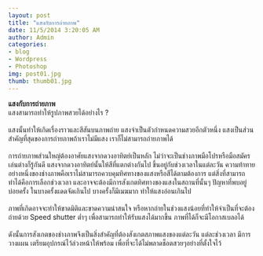 ```yaml
---
layout: post
title: "แสงกับการถ่ายภาพ"
date: 11/5/2014 3:20:05 AM 
author: Admin
categories: 
- blog 
- Wordpress
- Photoshop
img: post01.jpg
thumb: thumb01.jpg
---
```


<b>แสงกับการถ่ายภาพ</b> <br>
แสงสามารถทำให้รูปภาพสวยได้อย่างไร ? <br> <br>
แสงนั้นทำให้เกิดเรื่องราวและสีสันบนภาพถ่าย แสงจำเป็นตัวกำหนดความสวยอีกตัวหนึ่ง แสงเป็นส่วนสำคัญที่สุดของการถ่ายภาพถ้าเราไม่มีแสง เราก็ไม่สามารถถ่ายภาพได้ <br><br>
การถ่ายภาพส่วนใหญ่ต้องอาศัยแสงจากดวงอาทิตย์เป็นหลัก ไม่ว่าจะเป็นช่างภาพมือโปรหรือมือสมัครเล่นต่างก็รู้กันดี แสงจากดวงอาทิตย์นั้นให้สีที่แตกต่างกันไป ขึ้นอยู่กับช่วงเวลาในแต่ละวัน ความท้าทายอย่างหนึ่งของช่างภาพคือเราไม่สามารถควบคุมทิศทางของแสงหรือสีได้ตามต้องการ
แต่สิ่งที่สามารถทำได้คือการเลือกช่วงเวลา และอาจจะต้องมีการสังเกตทิศทางของแสงในสถานที่นั้นๆ ปัญหาที่พบอยู่บ่อยครั้ง ในบางครั้งแดดจัดเกินไป บางครั้งก็มีเมฆมาก ทำให้แสงอ่อนเกินไป <br> <br>
	ภาพที่เกิดอาจจะทำให้ขาดมิติและขาดความน่าสนใจ หรือหากถ่ายในช่วงแสงน้อยที่ทำให้จำเป็นที่จะต้องถ่ายด้วย Speed shutter ต่ำๆ เพื่อสามารถทำให้รับแสงได้มากขึ้น ภาพที่ได้ก็จะมีโอกาสเบลอได้<br>
<br>ดังนั้นการสังเกตของช่างภาพจึงเป็นสิ่งสำคัญที่ต้องสังเกตสภาพแสงของแต่ละวัน แต่ละช่วงเวลา มีการวางแผน เตรียมอุปกรณ์ไว้ล่วงหน้าให้พร้อม เพื่อที่จะได้ไม่พลาดช็อตสวยๆอย่างที่ตั้งใจไว้